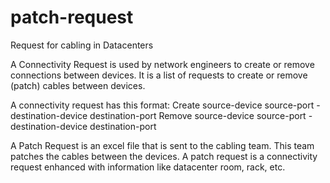 # patch-request
Request for cabling in Datacenters

A Connectivity Request is used by network engineers to create or remove connections between devices.
It is a list of requests to create or remove (patch) cables between devices.

A connectivity request has this format:
Create source-device source-port  -  destination-device destination-port
Remove source-device source-port  -  destination-device destination-port

A Patch Request is an excel file that is sent to the cabling team.
This team patches the cables between the devices.
A patch request is a connectivity request enhanced with information like datacenter room, rack, etc.

